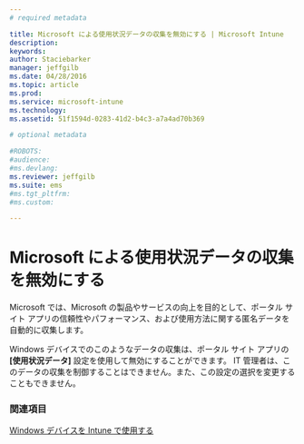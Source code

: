 ```yaml
---
# required metadata

title: Microsoft による使用状況データの収集を無効にする | Microsoft Intune
description:
keywords:
author: Staciebarker
manager: jeffgilb
ms.date: 04/28/2016
ms.topic: article
ms.prod:
ms.service: microsoft-intune
ms.technology:
ms.assetid: 51f1594d-0283-41d2-b4c3-a7a4ad70b369

# optional metadata

#ROBOTS:
#audience:
#ms.devlang:
ms.reviewer: jeffgilb
ms.suite: ems
#ms.tgt_pltfrm:
#ms.custom:

---
```



# Microsoft による使用状況データの収集を無効にする

Microsoft では、Microsoft の製品やサービスの向上を目的として、ポータル サイト アプリの信頼性やパフォーマンス、および使用方法に関する匿名データを自動的に収集します。 

Windows デバイスでのこのようなデータの収集は、ポータル サイト アプリの **[使用状況データ]** 設定を使用して無効にすることができます。 IT 管理者は、このデータの収集を制御することはできません。また、この設定の選択を変更することもできません。

### 関連項目
[Windows デバイスを Intune で使用する](using-your-windows-device-with-intune.md)

<!--HONumber=May16_HO1-->


